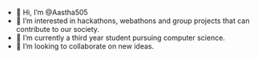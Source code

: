 - 👋 Hi, I’m @Aastha505
- 👀 I’m interested in hackathons, webathons and group projects that can contribute to our society.
- 🌱 I’m currently a third year student pursuing computer science.
- 💞️ I’m looking to collaborate on new ideas.

<!---
Aastha505/Aastha505 is a ✨ special ✨ repository because its `README.md` (this file) appears on your GitHub profile.
You can click the Preview link to take a look at your changes.
--->
